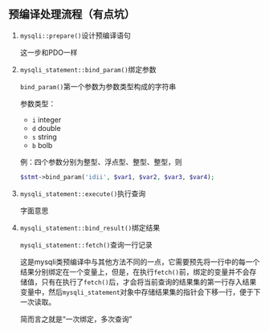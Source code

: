 ## 预编译处理流程（有点坑）

1. `mysqli::prepare()`设计预编译语句

   这一步和PDO一样

2. `mysqli_statement::bind_param()`绑定参数

   `bind_param()`第一个参数为参数类型构成的字符串

   参数类型：

   - `i` integer
   - `d` double
   - `s` string
   - `b` bolb

   例：四个参数分别为整型、浮点型、整型、整型，则

   ```php
   $stmt->bind_param('idii', $var1, $var2, $var3, $var4);
   ```

3. `mysqli_statement::execute()`执行查询

   字面意思

4. `mysqli_statement::bind_result()`绑定结果

   `mysqli_statement::fetch()`查询一行记录

   这是mysqli类预编译中与其他方法不同的一点，它需要预先将一行中的每一个结果分别绑定在一个变量上，但是，在执行`fetch()`前，绑定的变量并不会存储值，只有在执行了`fetch()`后，才会将当前查询的结果集的第一行存入结果变量中，然后`mysqli_statement`对象中存储结果集的指针会下移一行，便于下一次读取。

   简而言之就是“一次绑定，多次查询”
